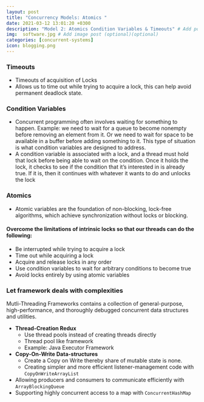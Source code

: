 ```yaml
---
layout: post
title: "Concurrency Models: Atomics "
date: 2021-03-12 13:01:20 +0300
description: "Model 2: Atomics Condition Variables & Timeouts" # Add post description (optional)
img:  software.jpg # Add image post (optional)(optional)
categories: [concurrent-systems]
icon: blogging.png
---
```

### Timeouts
- Timeouts of acquisition of Locks
- Allows us to time out while trying to acquire a lock, this can help avoid permanent deadlock state.

### Condition Variables
- Concurrent programming often involves waiting for something to happen.
Example: we need to wait for a queue to become nonempty before removing
an element from it. Or we need to wait for space to be available in a buffer
before adding something to it. This type of situation is what condition variables
are designed to address.
- A condition variable is associated with a lock, and a thread must hold that
lock before being able to wait on the condition. Once it holds the lock, it
checks to see if the condition that it’s interested in is already true. If it is,
then it continues with whatever it wants to do and unlocks the lock

### Atomics
- Atomic variables are the foundation of non-blocking, lock-free algorithms, which achieve synchronization without locks or blocking. 

#### Overcome the limitations of intrinsic locks so that our threads can do the following:
- Be interrupted while trying to acquire a lock
- Time out while acquiring a lock
- Acquire and release locks in any order
- Use condition variables to wait for arbitrary conditions to become true
- Avoid locks entirely by using atomic variables


### Let framework deals with complexities
Mutli-Threading Frameworks contains a collection of general-purpose, high-performance, and thoroughly debugged concurrent data structures and utilities.

- **Thread-Creation Redux**
    - Use thread pools instead of creating threads directly
    - Thread pool like framework
    - Example: Java Executor Framework
- **Copy-On-Write Data-structures**
    - Create a Copy on Write thereby share of mutable state is none.
    - Creating simpler and more efficient listener-management code with `CopyOnWriteArrayList`
- Allowing producers and consumers to communicate efficiently with `ArrayBlockingQueue`
- Supporting highly concurrent access to a map with `ConcurrentHashMap`